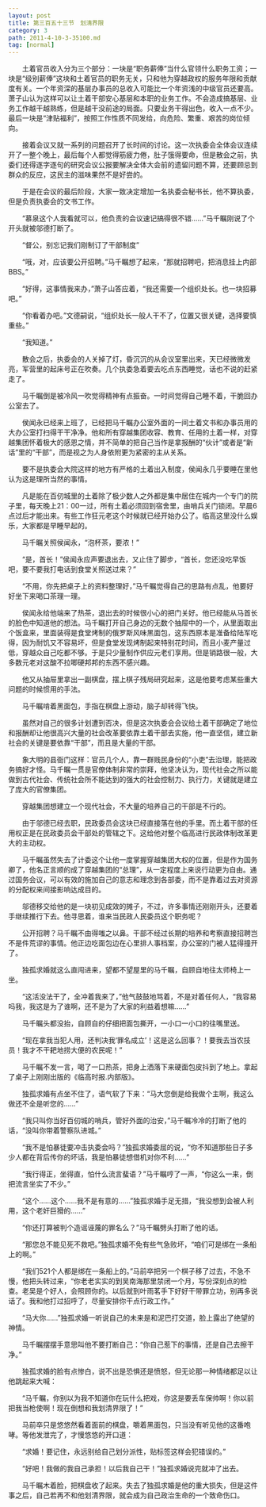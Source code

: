 ```yaml
---
layout: post
title: 第三百五十三节　划清界限
category: 3
path: 2011-4-10-3-35100.md
tag: [normal]
---
```


　　土着官员收入分为三个部分：一块是“职务薪俸”当什么官领什么职务工资；一块是“级别薪俸”这块和土着官员的职务无关，只和他为穿越政权的服务年限和贡献度有关。一个年资深的基层办事员的总收入可能比一个年资浅的中级官员还要高。萧子山认为这样可以让土着干部安心基层和本职的业务工作。不会造成搞基层、业务工作越干越熟练，但是越干没前途的局面。只要业务干得出色，收入一点不少。最后一块是“津贴福利”，按照工作性质不同发给，向危险、繁重、艰苦的岗位倾向。

　　接着会议又就一系列的问题召开了长时间的讨论。这一次执委会全体会议连续开了一整个晚上，最后每个人都觉得筋疲力倦，肚子饿得要命，但是散会之前，执委们还得逐字逐句的研究会议公报要解决全体大会前的遗留问题不算，还要顾忌到群众的反应，这民主的滋味果然不是好尝的。

　　于是在会议的最后阶段，大家一致决定增加一名执委会秘书长，他不算执委，但是负责执委会的文书工作。

　　“慕泉这个人我看就可以，他负责的会议速记搞得很不错……”马千瞩刚说了个开头就被邬德打断了。

　　“督公，别忘记我们刚制订了干部制度”

　　“哦，对，应该要公开招聘。”马千瞩想了起来，“那就招聘吧，把消息挂上内部BBS。”

　　“好得，这事情我来办，”萧子山答应着，“我还需要一个组织处长。也一块招募吧。”

　　“你看着办吧。”文德嗣说，“组织处长一般人干不了，位置又很关键，选择要慎重些。”

　　“我知道。”

　　散会之后，执委会的人关掉了灯，昏沉沉的从会议室里出来，天已经微微发亮，军营里的起床号正在吹奏。几个执委急着要去吃点东西睡觉，话也不说的赶紧走了。

　　马千瞩倒是被冷风一吹觉得精神有点振奋。一时间觉得自己睡不着，干脆回办公室去了。

　　侯闻永已经来上班了，已经把马千瞩办公室外面的一间土着文书和办事员用的大办公室打扫得干干净净。他和所有穿越集团收容、教育、任用的土着一样，对穿越集团怀着极大的感恩之情，并不简单的把自己当作是拿报酬的“伙计”或者是“新话”里的“干部”，而是视之为人身依附更为紧密的主从关系。

　　要不是执委会大院这样的地方有严格的土着出入制度，侯闻永几乎要睡在里他认为这是理所当然的事情。

　　凡是能在百仞城里的土着除了极少数人之外都是集中居住在城内一个专门的院子里，每天晚上21：00一过，所有土着必须回到宿舍里，由哨兵关门锁闭。早晨6点过后才能出来。有些工作狂元老这个时候就已经开始办公了。临高这里没什么娱乐，大家都是早睡早起的。

　　马千瞩关照侯闻永，“泡杯茶，要浓！”

　　“是，首长！”侯闻永应声要退出去，又止住了脚步，“首长，您还没吃早饭吧，要不要我打电话到食堂关照送过来？”

　　“不用，你先把桌子上的资料整理好，”马千瞩觉得自己的思路有点乱，他要好好坐下来喝口茶理一理。

　　侯闻永给他端来了热茶，退出去的时候很小心的把门关好。他已经能从马首长的脸色中知道他的想法。马千瞩打开自己身边的无数个抽屉中的一个，从里面取出个饭盒来，里面装得是食堂烤制的俄罗斯风味黑面包，这东西原本是准备给陆军吃得，因为耐饥又不容易坏，但是食堂发现烤制起来特别花时间，而且小麦产量过低，穿越众自己吃都不够。于是只少量制作供应元老们享用。但是销路很一般，大多数元老对这酸不拉唧硬邦邦的东西不感兴趣。

　　他又从抽屉里拿出一副棋盘，摆上棋子残局研究起来，这是他要考虑某些重大问题的时候惯用的手法。

　　马千瞩啃着黑面包，手指在棋盘上游动，脑子却转得飞快。

　　虽然对自己的很多计划遭到否决，但是这次执委会会议给土着干部确定了地位和报酬却让他很高兴大量的社会改革要依靠土着干部去实施，他一直坚信，建立新社会的关键是要依靠“干部”，而且是大量的干部。

　　象大明的县衙门这样：官员几个人，靠一群贱民身份的“小吏”去治理，能把政务搞好才怪。马千瞩一贯是官僚体制非常的崇拜，他坚决认为，现代社会之所以能做到古代社会、传统社会所不能达到的强大的社会控制力、执行力，关键就是建立了庞大的官僚集团。

　　穿越集团想建立一个现代社会，不大量的培养自己的干部是不行的。

　　由于邬德已经去职，民政委员会这块已经直接落在他的手里。而土着干部的任用权正是在民政委员会干部处的管辖之下。这给他对整个临高进行民政体制改革更大的主动权。

　　马千瞩虽然失去了计委这个让他一度掌握穿越集团大权的位置，但是作为国务卿了，他名正言顺的成了穿越集团的“总理”，从一定程度上来说行动更为自由。通过国务会议，可以有效的施加自己的意志和理念到各部委，而不是靠着过去对资源的分配权来间接影响达成目的。

　　邬德移交给他的是一块初见成效的摊子，不过，许多事情还刚刚开头，还要着手继续推行下去。他寻思着，谁来当民政人民委员这个职务呢？

　　公开招聘？马千瞩不由得嗤之以鼻。干部不经过长期的培养和考察直接招聘岂不是件荒谬的事情。他正边吃面包边在心里排人事档案，办公室的门被人猛得撞开了。

　　独孤求婚就这么直闯进来，望都不望屋里的马千瞩，自顾自地往太师椅上一坐。

　　“这活没法干了，全冲着我来了，”他气鼓鼓地骂着，不是对着任何人，“我容易吗我，我这是为了谁啊，还不是为了大家的利益着想嘛……”

　　马千瞩头都没抬，自顾自的仔细把面包撕开，一小口一小口的往嘴里送。

　　“现在拿我当犯人用，还判决我‘罪名成立’！这是这么回事？！要我去当农技员！我才不干耙地捞大便的农民呢！”

　　马千瞩不发一言，喝了一口热茶，把身上洒落下来硬面包皮抖到了地上。拿起了桌子上刚刚出版的《临高时报.内部版》。

　　独孤求婚有点坐不住了，语气软了下来：“马大您倒是给我做个主啊，我这么做还不全是听您的……”

　　“我只叫你当好百仞城的哨兵，管好外面的治安，”马千瞩冷冷的打断了他的话，“没叫你带着警察队进城。”

　　“我不是怕暴徒要冲击执委会吗？”独孤求婚委屈的说，“你不知道那些日子多少人都在背后传你的坏话，我是怕暴徒想借机对你不利……”

　　“我行得正，坐得直，怕什么流言蜚语？”马千瞩哼了一声，“你这么一来，倒把流言坐实了不少。”

　　“这个……这个……我不是有意的……”独孤求婚手足无措，“我没想到会被人利用，这个老奸巨猾的……”

　　“你还打算被判个造谣诬蔑的罪名么？”马千瞩劈头打断了他的话。

　　“那您总不能见死不救吧。”独孤求婚不免有些气急败坏，“咱们可是绑在一条船上的啊。”

　　“我们521个人都是绑在一条船上的。”马前卒把另一个棋子移了过去，不急不慢，他把头转过来，“你老老实实的到吴南海那里禁闭一个月，写份深刻点的检查。老吴是个好人，会照顾你的。以后就到叶雨茗手下好好干带罪立功，别再多说话了。我和他打过招呼了，尽量安排你干点行政工作。”

　　“马大你……”独孤求婚一听说自己的未来是和泥巴打交道，脸上露出了绝望的神情。

　　马千瞩摆摆手意思叫他不要打断自己：“你自己惹下的事情，还是自己去擦干净。”

　　独孤求婚的脸有点惨白，说不出是恐惧还是愤怒，但无论那一种情绪都足以让他跳起来大喊：

　　“马千瞩，你别以为我不知道你在玩什么把戏，你这是要丢车保帅啊！你以前把我当枪使啊！现在倒想和我划清界限了！”

　　马前卒只是悠悠然看着面前的棋盘，嚼着黑面包，只当没有听见他的这番咆哮。等他发泄完了，才慢悠悠的开口道：

　　“求婚！要记住，永远别给自己划分派性，贴标签这样会犯错误的。”

　　“好吧！我做的我自己承担！以后我自己干！”独孤求婚说完就冲了出去。

　　马千瞩木着脸，把棋盘收了起来。失去了独孤求婚是他的重大损失，但是这件事之后，自己若再不和他划清界限，就会成为自己政治生命的一个致命伤口。